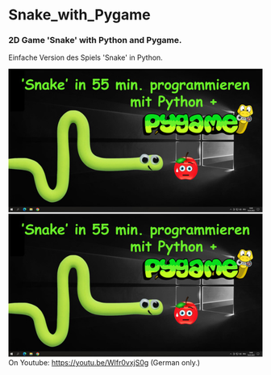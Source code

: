 # Snake_with_Pygame
### 2D Game 'Snake' with Python and Pygame. 
Einfache Version des Spiels 'Snake' in Python. 

![alt tag](https://github.com/DIYDave/Snake_with_Pygame/blob/master/Pygame_snake_klein.jpg)
![alt tag](https://github.com/DIYDave/Snake_with_Pygame/blob/main/Pygame_snake_klein.jpg)
<br>
On Youtube: https://youtu.be/Wlfr0vxjS0g  (German only.)

